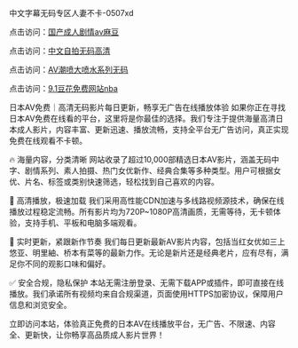 中文字幕无码专区人妻不卡-0507xd


点击访问：<a href="https://vassv.pages.dev/">国产成人剧情av麻豆</a>

点击访问：<a href="https://gda-c7m.pages.dev/">中文自拍无码高清</a>

点击访问：<a href="https://rtj-3zo.pages.dev/">AV潮喷大喷水系列无码</a>

点击访问：<a href="https://fdhf-454.pages.dev/">9.1豆花免费网站nba</a>

日本AV免费｜高清无码影片每日更新，畅享无广告在线播放体验
如果你正在寻找日本AV免费在线看的平台，这里将是你最佳的选择。我们专注于提供海量高清日本成人影片，内容丰富、更新迅速、播放流畅，支持全平台无广告访问，真正实现免费在线观看不卡顿。

🔥 海量内容，分类清晰
网站收录了超过10,000部精选日本AV影片，涵盖无码中字、剧情系列、素人拍摄、热门女优新作、经典合集等多种类型。用户可根据女优、片名、标签或类别快速筛选，轻松找到自己喜欢的内容。

🚀 高清播放，极速加载
我们采用高性能CDN加速与多线路视频源技术，确保在线播放过程稳定流畅。所有影片均为720P~1080P高清画质，无需等待，无卡顿体验，支持手机、平板和电脑多端观看。

🔄 实时更新，紧跟新作节奏
我们每日更新最新AV影片内容，包括当红女优如三上悠亚、明里紬、桥本有菜等的最新力作。无论是新片还是经典老片，应有尽有，满足你不同的观影口味和偏好。

✅ 安全合规，隐私保护
本站无需注册登录、无需下载APP或插件，即可直接在线播放。我们承诺所有视频均来自合规渠道，页面使用HTTPS加密协议，保障用户信息和浏览安全。

立即访问本站，体验真正免费的日本AV在线播放平台，无广告、不限速、内容全、更新快，让你畅享高品质成人影片世界！


<span style="display:none;">[Canonical link](https://github.com/7749xduan/75133 ）</span>
